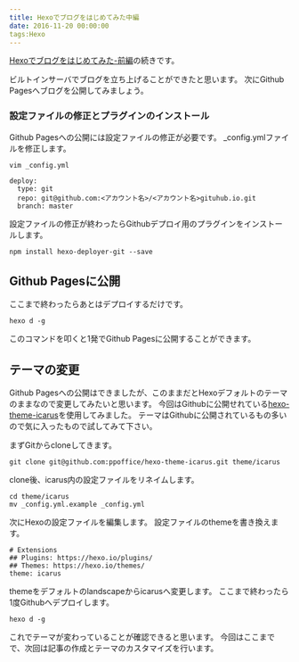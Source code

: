 ```yaml
---
title: Hexoでブログをはじめてみた中編
date: 2016-11-20 00:00:00
tags:Hexo
---
```


[Hexoでブログをはじめてみた-前編](http://devlog.site/2016/11/19/Hexo-Blog-Start/)の続きです。

ビルトインサーバでブログを立ち上げることができたと思います。
次にGithub Pagesへブログを公開してみましょう。

### 設定ファイルの修正とプラグインのインストール

Github Pagesへの公開には設定ファイルの修正が必要です。
_config.ymlファイルを修正します。

```
vim _config.yml

deploy:
  type: git
  repo: git@github.com:<アカウント名>/<アカウント名>gituhub.io.git
  branch: master
```

設定ファイルの修正が終わったらGithubデプロイ用のプラグインをインストールします。

```
npm install hexo-deployer-git --save
```

## Github Pagesに公開
ここまで終わったらあとはデプロイするだけです。

```
hexo d -g
```

このコマンドを叩くと1発でGithub Pagesに公開することができます。

## テーマの変更
Github Pagesへの公開はできましたが、このままだとHexoデフォルトのテーマのままなので変更してみたいと思います。
今回はGithubに公開せれている[hexo-theme-icarus](https://github.com/ppoffice/hexo-theme-icarus)を使用してみました。
テーマはGithubに公開されているもの多いので気に入ったもので試してみて下さい。

まずGitからcloneしてきます。

```
git clone git@github.com:ppoffice/hexo-theme-icarus.git theme/icarus
```

clone後、icarus内の設定ファイルをリネイムします。

```
cd theme/icarus
mv _config.yml.example _config.yml
```

次にHexoの設定ファイルを編集します。
設定ファイルのthemeを書き換えます。

```
# Extensions
## Plugins: https://hexo.io/plugins/
## Themes: https://hexo.io/themes/
theme: icarus
```

themeをデフォルトのlandscapeからicarusへ変更します。
ここまで終わったら1度Githubへデプロイします。

```
hexo d -g
```

これでテーマが変わっていることが確認できると思います。
今回はここまでで、次回は記事の作成とテーマのカスタマイズを行います。
